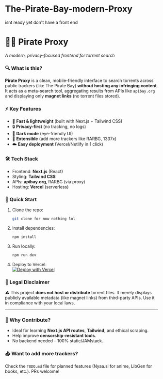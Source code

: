 # The-Pirate-Bay-modern-Proxy

isnt ready yet don't have a front end 


# 🏴‍☠️ Pirate Proxy  
*A modern, privacy-focused frontend for torrent search*  

### 🔍 **What is this?**  
**Pirate Proxy** is a clean, mobile-friendly interface to search torrents across public trackers (like The Pirate Bay) **without hosting any infringing content**. It acts as a meta-search tool, aggregating results from APIs like `apibay.org` and displaying only **magnet links** (no torrent files stored).  

### ⚡ **Key Features**  
- 🚀 **Fast & lightweight** (built with Next.js + Tailwind CSS)  
- 🔒 **Privacy-first** (no tracking, no logs)  
- 🌙 **Dark mode** (eye-friendly UI)  
- 🧩 **Extensible** (add more trackers like RARBG, 1337x)  
- ☁️ **Easy deployment** (Vercel/Netlify in 1 click)  

### 🛠 **Tech Stack**  
- Frontend: **Next.js** (React)  
- Styling: **Tailwind CSS**  
- APIs: **apibay.org**, RARBG (via proxy)  
- Hosting: **Vercel** (serverless)  

### 🚀 **Quick Start**  
1. Clone the repo:  
   ```bash
   git clone for now nothing lol
   ```
2. Install dependencies:  
   ```bash
   npm install
   ```
3. Run locally:  
   ```bash
   npm run dev
   ```
4. Deploy to Vercel:  
   [![Deploy with Vercel](https://vercel.com/button)](https://vercel.com/new/clone?repository-url=https://github.com/your-username/pirate-proxy)  

### 📜 **Legal Disclaimer**  
⚠️ This project **does not host or distribute** torrent files. It merely displays publicly available metadata (like magnet links) from third-party APIs. Use it in compliance with your local laws.  

---

### 🌟 **Why Contribute?**  
- Ideal for learning **Next.js API routes**, **Tailwind**, and ethical scraping.  
- Help improve **censorship-resistant tools**.  
- No backend needed – 100% static/JAMstack.  

### 📥 **Want to add more trackers?**  
Check the `TODO.md` file for planned features (Nyaa.si for anime, LibGen for books, etc.). PRs welcome!  
